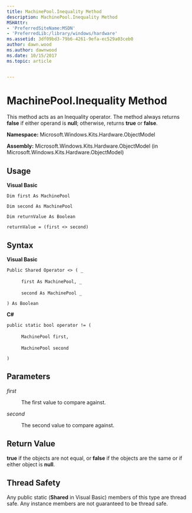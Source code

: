 ```yaml
---
title: MachinePool.Inequality Method
description: MachinePool.Inequality Method
MSHAttr:
- 'PreferredSiteName:MSDN'
- 'PreferredLib:/library/windows/hardware'
ms.assetid: 3df09bd3-79b6-4261-9efa-ec529a03ceb0
author: dawn.wood
ms.author: dawnwood
ms.date: 10/15/2017
ms.topic: article


---
```


# MachinePool.Inequality Method


This method acts as an Inequality operator. The method always returns **false** if either operand is **null**; otherwise, returns **true** or **false**.

**Namespace:** Microsoft.Windows.Kits.Hardware.ObjectModel

**Assembly:** Microsoft.Windows.Kits.Hardware.ObjectModel (in Microsoft.Windows.Kits.Hardware.ObjectModel)

## <span id="Usage"></span><span id="usage"></span><span id="USAGE"></span>Usage


**Visual Basic**

`Dim first As MachinePool`

`Dim second As MachinePool`

`Dim returnValue As Boolean`

`returnValue = (first <> second)`

## <span id="Syntax"></span><span id="syntax"></span><span id="SYNTAX"></span>Syntax


**Visual Basic**

`Public Shared Operator <> ( _`

          `first As MachinePool, _`

          `second As MachinePool _`

`) As Boolean`

**C#**

`public static bool operator != (`

          `MachinePool first,`

          `MachinePool second`

`)`

## <span id="Parameters"></span><span id="parameters"></span><span id="PARAMETERS"></span>Parameters


*first*

          The first value to compare against.

*second*

          The second value to compare against.

## <span id="Return_Value"></span><span id="return_value"></span><span id="RETURN_VALUE"></span>Return Value


**true** if the objects are not equal, or **false** if the objects are the same or if either object is **null**.

## <span id="Thread_Safety"></span><span id="thread_safety"></span><span id="THREAD_SAFETY"></span>Thread Safety


Any public static (**Shared** in Visual Basic) members of this type are thread safe. Any instance members are not guaranteed to be thread safe.

 

 






